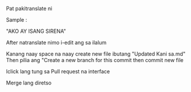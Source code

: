 Pat pakitranslate ni 

Sample : 



"AKO AY ISANG SIRENA" 

After natranslate nimo i-edit ang sa ilalum 

Kanang naay space na naay create new file ibutang "Updated Kani sa.md"
Then pilia ang "Create a new branch for this commit then commit new file 

Iclick lang tung sa Pull request na interface 

Merge lang diretso
